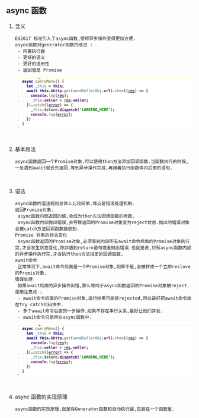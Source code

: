 ## async 函数

1. 含义

   ```
   ES2017 标准引入了async函数,使得异步操作变得更加方便.
   async函数对generator函数的改进 : 
   	- 内置执行器
   	- 更好的语义
   	- 更好的适用性
   	- 返回值是 Promise
   ```

   ![图片](https://github.com/qq2575896094/ES6/blob/master/images/async/WX20171113-100657@2x.png)

   ​

2. 基本用法

   ```
   async函数返回一个Promise对象,可以使用then方法添加回调函数.当函数执行的时候,一旦遇到await就会先返回,等到异步操作完成,再接着执行函数体内后面的语句.
   ```

   ​

3. 语法

   ```
   async函数的语法规则总体上比较简单,难点是错误处理机制.
   返回Promise对象.
   	async函数内部返回的值,会成为then方法回调函数的参数.
   	async函数内部抛出错误,会导致返回的Promise对象变为reject状态.抛出的错误对象会被catch方法回调函数接收到.
   Promise 对象的状态变化
   	async函数返回的Promise对象,必须等到内部所有await命令后面的Promise对象执行完,才会发生状态变化,除非遇到return语句或者抛出错误.也就是说,只有async函数内部的异步操作执行完,才会执行then方法指定的回调函数.
   await命令
   	正常情况下,await命令后面是一个Promise对象,如果不是,会被转成一个立即reslove的Promis对象.
   错误处理
   	如果await后面的异步操作出错,那么等同于async函数返回的Promise对象被reject.
   使用注意点 :
   	- await命令后面的Promise对象,运行结果可能是rejected,所以最好把await命令放在try catch代码块中.
   	- 多个await命令后面的一步操作,如果不存在串行关系,最好让他们并发.
   	- await命令只能用在async函数中.
   ```

   ![图片](https://github.com/qq2575896094/ES6/blob/master/images/async/WX20171113-100657@2x.png)

   ​

4. async 函数的实现原理

   ```
   async函数的实现原理,就是将Generator函数和自动执行器,包装在一个函数里.
   ```
